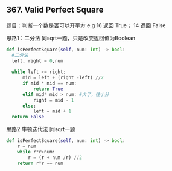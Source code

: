 ## 367. Valid Perfect Square

题目：判断一个数是否可以开平方  e.g 16 返回 True； 14 返回 False

思路1：二分法  同sqrt一题，只是改变返回值为Boolean

```python
def isPerfectSquare(self, num: int) -> bool:
  #二分法
  left, right = 0,num
  
  while left <= right:
      mid = left + (right -left) //2 
      if mid * mid == num:
          return True
      elif mid* mid > num: #大了，往小分
          right = mid - 1
      else:
          left = mid + 1
  return False

```
思路2 牛顿迭代法 同sqrt一题

```python
def isPerfectSquare(self, num: int) -> bool:
    r = num
    while r*r>num:
        r = (r + num /r) //2
    return r*r == num
```
